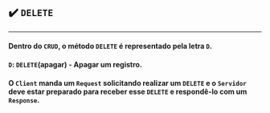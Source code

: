 ## ✔️ `DELETE` 
___


#### Dentro do `CRUD`, o método `DELETE` é representado pela letra `D`.
#### `D`: `DELETE`(apagar) - Apagar um registro.

#### O `Client` manda um `Request` solicitando realizar um `DELETE` e o `Servidor` deve estar preparado para receber esse `DELETE` e respondê-lo com um `Response`.